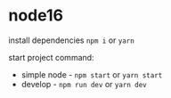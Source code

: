 # node16

install dependencies `npm i` or `yarn`

start project command:
- simple node - `npm start` or `yarn start`
- develop - `npm run dev` or `yarn dev`